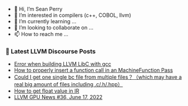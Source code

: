- 👋 Hi, I’m Sean Perry
- 👀 I’m interested in compilers (c++, COBOL, llvm)
- 🌱 I’m currently learning ...
- 💞️ I’m looking to collaborate on ...
- 📫 How to reach me ...

<!---
s66perry/s66perry is a ✨ special ✨ repository because its `README.md` (this file) appears on your GitHub profile.
You can click the Preview link to take a look at your changes.
--->
### 📕 Latest LLVM Discourse Posts

<!-- DISCOURSE-LLVM:START -->
- [Error when building LLVM LibC with gcc](https://discourse.llvm.org/t/error-when-building-llvm-libc-with-gcc/4166#post_5)
- [How to properly insert a function call in an MachineFunction Pass](https://discourse.llvm.org/t/how-to-properly-insert-a-function-call-in-an-machinefunction-pass/63125#post_2)
- [Could I get one single bc file from multiple files？（which may have a real big amount of files including .c/.h/.hpp）](https://discourse.llvm.org/t/could-i-get-one-single-bc-file-from-multiple-files-which-may-have-a-real-big-amount-of-files-including-c-h-hpp/62072#post_7)
- [How to get float value in IR](https://discourse.llvm.org/t/how-to-get-float-value-in-ir/63301#post_1)
- [LLVM GPU News #36, June 17, 2022](https://discourse.llvm.org/t/llvm-gpu-news-36-june-17-2022/63300#post_1)
<!-- DISCOURSE-LLVM:END -->
